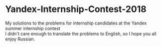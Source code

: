 # Yandex-Internship-Contest-2018
My solutions to the problems for internship candidates at the Yandex summer internship contest  
I didn't care enough to translate the problems to English, so I hope you all enjoy Russian.
